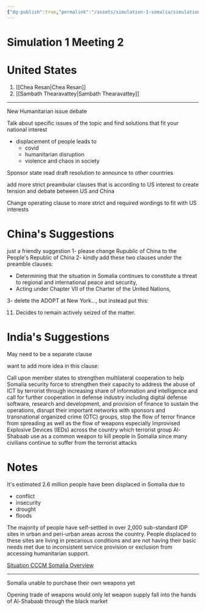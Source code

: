 ```yaml
---
{"dg-publish":true,"permalink":"/assets/simulation-1-somalia/simulation-1-meeting-2/"}
---
```


# Simulation 1 Meeting 2

# United States

1. [[Chea Resan\|Chea Resan]] 
2. [[Sambath Thearavattey\|Sambath Thearavattey]] 

---

New Humanitarian issue debate

Talk about specific issues of the topic and find solutions that fit your national interest

- displacement of people leads to
    - covid
    - humanitarian disruption
    - violence and chaos in society

Sponsor state read draft resolution to announce to other countries

add more strict preambular clauses that is according to US interest to create tension and debate between US and China

Change operating clause to more strict and required wordings to fit with US interests

# China's Suggestions

just a friendly suggestion
1- please change Rupublic of China to the People's Republic of China
2- kindly add these two clauses under the preamble clauses:

- Determining that the situation in Somalia continues to constitute a threat to
regional and international peace and security,
- Acting under Chapter VII of the Charter of the United Nations,

3- delete the ADOPT at New York..., but instead put this:

11. Decides to remain actively seized of the matter.

# India's Suggestions

May need to be a separate clause

want to add more idea in this clause:

Call upon member states to strengthen multilateral cooperation to help Somalia security force to strengthen their capacity to address the abuse of ICT by terrorist through increasing share of information and intelligence and call for further cooperation in defense industry including digital defense software, research and development, and provision of finance to sustain the operations, disrupt their important networks with sponsors and transnational organized crime (OTC) groups, stop the flow of terror finance from spreading as well as the flow of weapons especially Improvised Explosive Devices (IEDs) across the country which terrorist group Al-Shabaab use as a common weapon to kill people in Somalia since many civilians continue to suffer from the terrorist attacks

# Notes

It's estimated 2.6 million people have been displaced in Somalia due to

- conflict
- insecurity
- drought
- floods

The majority of people have self-settled in over 2,000 sub-standard IDP sites in urban and peri-urban areas across the country. People displaced to these sites are living in precarious conditions and are not having their basic needs met due to inconsistent service provision or exclusion from accessing humanitarian support. 

[Situation CCCM Somalia Overview](https://data2.unhcr.org/en/situations/cccm_somalia#:~:text=Given%20the%20conflict%2C%20insecurity%2C%20drought,urban%20areas%20across%20the%20country)

---

Somalia unable to purchase their own weapons yet

Opening trade of weapons would only let weapon supply fall into the hands of Al-Shabaab through the black market